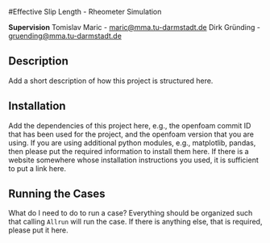 #Effective Slip Length - Rheometer Simulation

**Supervision**
Tomislav Maric - maric@mma.tu-darmstadt.de
Dirk Gründing - gruending@mma.tu-darmstadt.de

## Description
Add a short description of how this project is structured here.

## Installation 
Add the dependencies of this project here, e.g., the openfoam commit ID that
has been used for the project, and the openfoam version that you are using.
If you are using additional python modules, e.g., matplotlib, pandas, then please
put the required information to install them here. If there is a website somewhere
whose installation instructions you used, it is sufficient to put a link here.

## Running the Cases
What do I need to do to run a case? Everything should be organized such that 
calling `Allrun` will run the case. If there is anything else, that is required,
please put it here.
